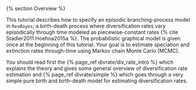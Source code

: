 {% section Overview %}

This tutorial describes how to specify an episodic branching-process model in `RevBayes`; 
a birth-death process where diversification rates vary episodically through time 
modeled as piecewise-constant rates {% cite Stadler2011 Hoehna2015a %}.
The probabilistic graphical model is given once at the beginning of this tutorial.
Your goal is to estimate speciation and extinction rates through-time using 
Markov chain Monte Carlo (MCMC).

You should read first the {% page_ref divrate/div_rate_intro %}
which explains the theory and gives some general overview of diversification rate estimation 
and {% page_ref divrate/simple %} which goes through a very simple pure birth and birth-death model
for estimating diversification rates.